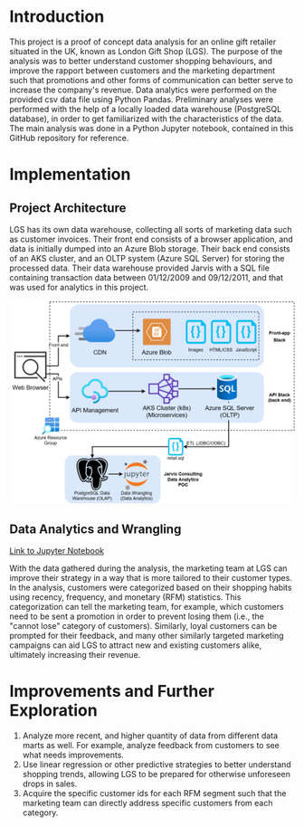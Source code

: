 # Introduction
This project is a proof of concept data analysis for an online gift retailer situated in the UK, known as London Gift Shop (LGS). The purpose of the analysis was to better understand customer shopping behaviours, and improve the rapport between customers and the marketing department such that promotions and other forms of communication can better serve to increase the company's revenue. Data analytics were performed on the provided csv data file using Python Pandas. Preliminary analyses were performed with the help of a locally loaded data warehouse (PostgreSQL database), in order to get familiarized with the characteristics of the data. The main analysis was done in a Python Jupyter notebook, contained in this GitHub repository for reference.

 # Implementation
 ## Project Architecture
LGS has its own data warehouse, collecting all sorts of marketing data such as customer invoices. Their front end consists of a browser application, and data is initially dumped into an Azure Blob storage. Their back end consists of an AKS cluster, and an OLTP system (Azure SQL Server) for storing the processed data. Their data warehouse provided Jarvis with a SQL file containing transaction data between 01/12/2009 and 09/12/2011, and that was used for analytics in this project.
<br/>
<br/>
![alt text](./assets/architecture.png "Architecture Diagram")

## Data Analytics and Wrangling
[Link to Jupyter Notebook](./python_data_wrangling/retail_data_analytics_wrangling.ipynb)

With the data gathered during the analysis, the marketing team at LGS can improve their strategy in a way that is more tailored to their customer types. In the analysis, customers were categorized based on their shopping habits using recency, frequency, and monetary (RFM) statistics. This categorization can tell the marketing team, for example, which customers need to be sent a promotion in order to prevent losing them (i.e., the "cannot lose" category of customers). Similarly, loyal customers can be prompted for their feedback, and many other similarly targeted marketing campaigns can aid LGS to attract new and existing customers alike, ultimately increasing their revenue.
 # Improvements and Further Exploration
1. Analyze more recent, and higher quantity of data from different data marts as well. For example, analyze feedback from customers to see what needs improvements.
2. Use linear regression or other predictive strategies to better understand shopping trends, allowing LGS to be prepared for otherwise unforeseen drops in sales.
3. Acquire the specific customer ids for each RFM segment such that the marketing team can directly address specific customers from each category.
